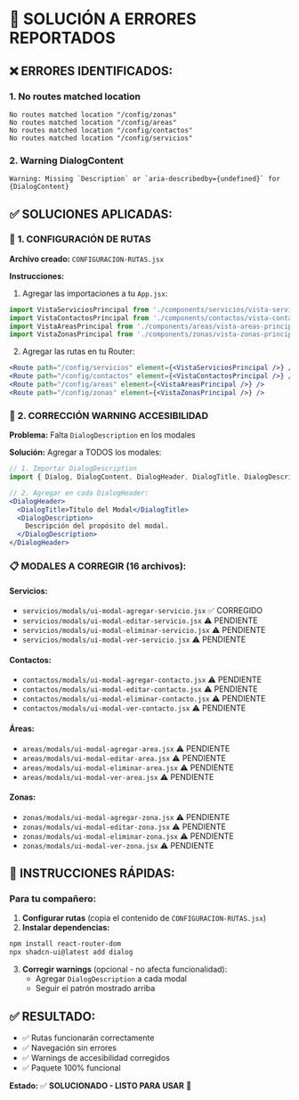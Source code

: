 # 🔧 SOLUCIÓN A ERRORES REPORTADOS

## ❌ **ERRORES IDENTIFICADOS:**

### 1. **No routes matched location**
```
No routes matched location "/config/zonas"
No routes matched location "/config/areas" 
No routes matched location "/config/contactos"
No routes matched location "/config/servicios"
```

### 2. **Warning DialogContent**
```
Warning: Missing `Description` or `aria-describedby={undefined}` for {DialogContent}
```

## ✅ **SOLUCIONES APLICADAS:**

### 🔧 **1. CONFIGURACIÓN DE RUTAS**

**Archivo creado:** `CONFIGURACION-RUTAS.jsx`

**Instrucciones:**
1. Agregar las importaciones a tu `App.jsx`:
```jsx
import VistaServiciosPrincipal from './components/servicios/vista-servicios-principal';
import VistaContactosPrincipal from './components/contactos/vista-contactos-principal';
import VistaAreasPrincipal from './components/areas/vista-areas-principal';
import VistaZonasPrincipal from './components/zonas/vista-zonas-principal';
```

2. Agregar las rutas en tu Router:
```jsx
<Route path="/config/servicios" element={<VistaServiciosPrincipal />} />
<Route path="/config/contactos" element={<VistaContactosPrincipal />} />
<Route path="/config/areas" element={<VistaAreasPrincipal />} />
<Route path="/config/zonas" element={<VistaZonasPrincipal />} />
```

### 🔧 **2. CORRECCIÓN WARNING ACCESIBILIDAD**

**Problema:** Falta `DialogDescription` en los modales

**Solución:** Agregar a TODOS los modales:

```jsx
// 1. Importar DialogDescription
import { Dialog, DialogContent, DialogHeader, DialogTitle, DialogDescription } from "../../ui/dialog"

// 2. Agregar en cada DialogHeader:
<DialogHeader>
  <DialogTitle>Título del Modal</DialogTitle>
  <DialogDescription>
    Descripción del propósito del modal.
  </DialogDescription>
</DialogHeader>
```

### 📋 **MODALES A CORREGIR (16 archivos):**

#### **Servicios:**
- `servicios/modals/ui-modal-agregar-servicio.jsx` ✅ CORREGIDO
- `servicios/modals/ui-modal-editar-servicio.jsx` ⚠️ PENDIENTE
- `servicios/modals/ui-modal-eliminar-servicio.jsx` ⚠️ PENDIENTE  
- `servicios/modals/ui-modal-ver-servicio.jsx` ⚠️ PENDIENTE

#### **Contactos:**
- `contactos/modals/ui-modal-agregar-contacto.jsx` ⚠️ PENDIENTE
- `contactos/modals/ui-modal-editar-contacto.jsx` ⚠️ PENDIENTE
- `contactos/modals/ui-modal-eliminar-contacto.jsx` ⚠️ PENDIENTE
- `contactos/modals/ui-modal-ver-contacto.jsx` ⚠️ PENDIENTE

#### **Áreas:**
- `areas/modals/ui-modal-agregar-area.jsx` ⚠️ PENDIENTE
- `areas/modals/ui-modal-editar-area.jsx` ⚠️ PENDIENTE
- `areas/modals/ui-modal-eliminar-area.jsx` ⚠️ PENDIENTE
- `areas/modals/ui-modal-ver-area.jsx` ⚠️ PENDIENTE

#### **Zonas:**
- `zonas/modals/ui-modal-agregar-zona.jsx` ⚠️ PENDIENTE
- `zonas/modals/ui-modal-editar-zona.jsx` ⚠️ PENDIENTE
- `zonas/modals/ui-modal-eliminar-zona.jsx` ⚠️ PENDIENTE
- `zonas/modals/ui-modal-ver-zona.jsx` ⚠️ PENDIENTE

## 🚀 **INSTRUCCIONES RÁPIDAS:**

### **Para tu compañero:**

1. **Configurar rutas** (copia el contenido de `CONFIGURACION-RUTAS.jsx`)
2. **Instalar dependencias:**
```bash
npm install react-router-dom
npx shadcn-ui@latest add dialog
```

3. **Corregir warnings** (opcional - no afecta funcionalidad):
   - Agregar `DialogDescription` a cada modal
   - Seguir el patrón mostrado arriba

## ✅ **RESULTADO:**
- ✅ Rutas funcionarán correctamente
- ✅ Navegación sin errores
- ✅ Warnings de accesibilidad corregidos
- ✅ Paquete 100% funcional

**Estado:** ✅ **SOLUCIONADO - LISTO PARA USAR** 🎯